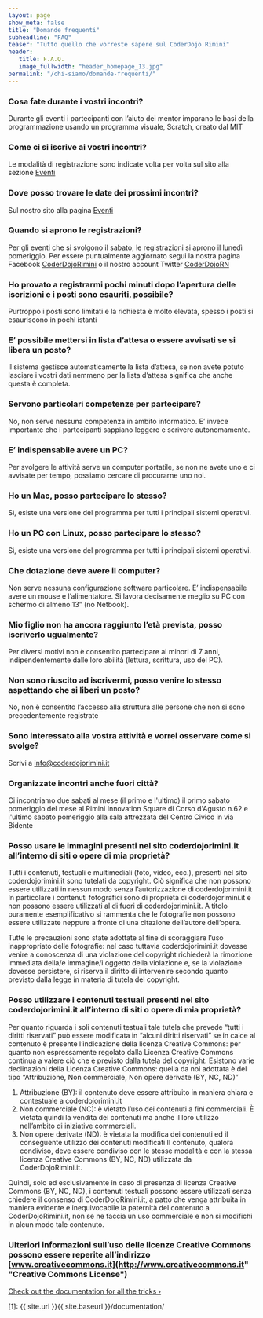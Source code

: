 ```yaml
---
layout: page
show_meta: false
title: "Domande frequenti"
subheadline: "FAQ"
teaser: "Tutto quello che vorreste sapere sul CoderDojo Rimini"
header:
   title: F.A.Q.
   image_fullwidth: "header_homepage_13.jpg"
permalink: "/chi-siamo/domande-frequenti/"
---
```

### Cosa fate durante i vostri incontri?
 Durante gli eventi i partecipanti con l’aiuto dei mentor imparano le basi della programmazione usando un programma visuale, Scratch, creato dal MIT

### Come ci si iscrive ai vostri incontri?
Le modalità di registrazione sono indicate volta per volta sul sito alla sezione [Eventi](/eventi/ "Eventi")

### Dove posso trovare le date dei prossimi incontri?
Sul nostro sito alla pagina [Eventi](/eventi/ "Eventi")

### Quando si aprono le registrazioni?
Per gli eventi che si svolgono il sabato, le registrazioni si aprono il lunedì pomeriggio. Per essere puntualmente aggiornato segui la nostra pagina Facebook  [CoderDojoRimini](https://www.facebook.com/CoderDojoRimini/) o il nostro account Twitter [CoderDojoRN](https://twitter.com/coderdojoRN)

### Ho provato a registrarmi pochi minuti dopo l’apertura delle iscrizioni e i posti sono esauriti, possibile?
Purtroppo i posti sono limitati e la richiesta è molto elevata, spesso i posti si esauriscono in pochi istanti

### E’ possibile mettersi in lista d’attesa o essere avvisati se si libera un posto?
Il sistema gestisce automaticamente la lista d’attesa, se non avete potuto lasciare i vostri dati nemmeno per la lista d’attesa significa che anche questa è completa.

### Servono particolari competenze per partecipare?
No, non serve nessuna competenza in ambito informatico. E’ invece importante che i partecipanti sappiano leggere e scrivere autonomamente.

### E’ indispensabile avere un PC?
Per svolgere le attività serve un computer portatile, se non ne avete uno e ci avvisate per tempo, possiamo cercare di procurarne uno noi.

### Ho un Mac, posso partecipare lo stesso?
Sì, esiste una versione del programma per tutti i principali sistemi operativi.

### Ho un PC con Linux, posso partecipare lo stesso?
Sì, esiste una versione del programma per tutti i principali sistemi operativi.

### Che dotazione deve avere il computer?
Non serve nessuna configurazione software particolare.
E’ indispensabile avere un mouse e l’alimentatore.
Si lavora decisamente meglio su PC con schermo di almeno 13” (no Netbook).

### Mio figlio non ha ancora raggiunto l’età prevista, posso iscriverlo ugualmente?
Per diversi motivi non è consentito partecipare ai minori di 7 anni, indipendentemente dalle loro abilità (lettura, scrittura, uso del PC).

### Non sono riuscito ad iscrivermi, posso venire lo stesso aspettando che si liberi un posto?
No, non è consentito l’accesso alla struttura alle persone che non si sono precedentemente registrate

### Sono interessato alla vostra attività e vorrei osservare come si svolge?
Scrivi a [info@coderdojorimini.it](mailto:info@coderdojorimini.it)

### Organizzate incontri anche fuori città?
Ci incontriamo due sabati al mese (il primo e l'ultimo) il primo sabato pomeriggio del mese al Rimini Innovation Square di Corso d'Agusto n.62 e l'ultimo sabato pomeriggio alla sala attrezzata del Centro Civico in via Bidente


### Posso usare le immagini presenti nel sito coderdojorimini.it all’interno di siti o opere di mia proprietà?
Tutti i contenuti, testuali e multimediali (foto, video, ecc.), presenti nel sito coderdojorimini.it</code> sono tutelati da copyright. Ciò significa che non possono essere utilizzati in nessun modo senza l’autorizzazione di coderdojorimini.it
In particolare i contenuti fotografici sono di proprietà di coderdojorimini.it e non possono essere utilizzati al di fuori di coderdojorimini.it. A titolo puramente esemplificativo si rammenta che le fotografie non possono essere utilizzate neppure a fronte di una citazione dell’autore dell’opera.

Tutte le precauzioni sono state adottate al fine di scoraggiare l’uso inappropriato delle fotografie: nel caso tuttavia coderdojorimini.it dovesse venire a conoscenza di una violazione del copyright richiederà la rimozione immediata della/e immagine/i oggetto della violazione e, se la violazione dovesse persistere, si riserva il diritto di intervenire secondo quanto previsto dalla legge in materia di tutela del copyright.

### Posso utilizzare i contenuti testuali presenti nel sito coderdojorimini.it all’interno di siti o opere di mia proprietà?
Per quanto riguarda i soli contenuti testuali tale tutela che prevede “tutti i diritti riservati” può essere modificata in “alcuni diritti riservati” se in calce al contenuto è presente l’indicazione della licenza Creative Commons: per quanto non espressamente regolato dalla Licenza Creative Commons continua a valere ciò che è previsto dalla tutela del copyright. Esistono varie declinazioni della Licenza Creative Commons: quella da noi adottata è del tipo “Attribuzione, Non commerciale, Non opere derivate (BY, NC, ND)”
1. Attribuzione (BY): il contenuto deve essere attribuito in maniera chiara e contestuale a coderdojorimini.it
1. Non commerciale (NC): è vietato l’uso dei contenuti a fini commerciali. È vietata quindi la vendita dei contenuti ma anche il loro utilizzo nell’ambito di iniziative commerciali.
1. Non opere derivate  (ND): è vietata la modifica dei contenuti ed il conseguente utilizzo dei contenuti modificati
Il contenuto, qualora condiviso, deve essere condiviso con le stesse modalità e con la stessa licenza Creative Commons (BY, NC, ND) utilizzata da CoderDojoRimini.it.

Quindi, solo ed esclusivamente in caso di presenza di licenza Creative Commons (BY, NC, ND), i contenuti testuali possono essere utilizzati senza chiedere il consenso di CoderDojoRimini.it, a patto che venga attribuita in maniera evidente e inequivocabile la paternità del contenuto a CoderDojoRimini.it</code>, non se ne faccia un uso commerciale e non si modifichi in alcun modo tale contenuto.

### Ulteriori informazioni sull’uso delle licenze Creative Commons possono essere reperite all’indirizzo [www.creativecommons.it](http://www.creativecommons.it" "Creative Commons License")


<a class="radius button small" href="{{ site.url }}{{ site.baseurl }}/documentation/">Check out the documentation for all the tricks ›</a>

 [1]: {{ site.url }}{{ site.baseurl }}/documentation/
